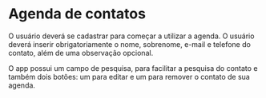 # Agenda de contatos

O usuário deverá se cadastrar para começar a utilizar a agenda.
O usuário deverá inserir obrigatoriamente o nome, sobrenome, e-mail e telefone do contato, além de uma observação opcional.

O app possui um campo de pesquisa, para facilitar a pesquisa do contato e também dois botões: um para editar e um para remover o contato de sua agenda.
